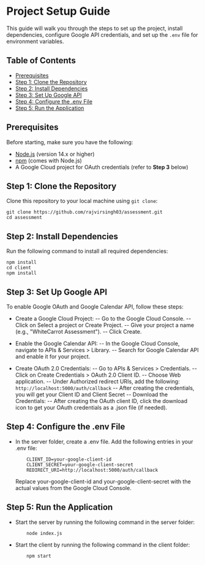 # Project Setup Guide

This guide will walk you through the steps to set up the project, install dependencies, configure Google API credentials, and set up the `.env` file for environment variables.

## Table of Contents

- [Prerequisites](#prerequisites)
- [Step 1: Clone the Repository](#step-1-clone-the-repository)
- [Step 2: Install Dependencies](#step-2-install-dependencies)
- [Step 3: Set Up Google API](#step-3-set-up-google-api)
- [Step 4: Configure the .env File](#step-4-configure-the-env-file)
- [Step 5: Run the Application](#step-5-run-the-application)

## Prerequisites

Before starting, make sure you have the following:

- [Node.js](https://nodejs.org/) (version 14.x or higher)
- [npm](https://www.npmjs.com/) (comes with Node.js)
- A Google Cloud project for OAuth credentials (refer to **Step 3** below)

## Step 1: Clone the Repository

Clone this repository to your local machine using `git clone`:

```
git clone https://github.com/rajvirsingh03/assessment.git
cd assessment
```

## Step 2: Install Dependencies

Run the following command to install all required dependencies:

```
npm install
cd client
npm install
```

## Step 3: Set Up Google API

To enable Google OAuth and Google Calendar API, follow these steps:

- Create a Google Cloud Project:
  -- Go to the Google Cloud Console.
  -- Click on Select a project or Create Project.
  -- Give your project a name (e.g., "WhiteCarrot Assessment").
  -- Click Create.

- Enable the Google Calendar API:
  -- In the Google Cloud Console, navigate to APIs & Services > Library.
  -- Search for Google Calendar API and enable it for your project.

- Create OAuth 2.0 Credentials:
  -- Go to APIs & Services > Credentials.
  -- Click on Create Credentials > OAuth 2.0 Client ID.
  -- Choose Web application.
  -- Under Authorized redirect URIs, add the following:
  `      http://localhost:5000/auth/callback
     `
  -- After creating the credentials, you will get your Client ID and Client Secret
  -- Download the Credentials:
  -- After creating the OAuth client ID, click the download icon to get your OAuth credentials as a .json file (if needed).

## Step 4: Configure the .env File

- In the server folder, create a .env file. Add the following entries in your .env file:
  ```
      CLIENT_ID=your-google-client-id
      CLIENT_SECRET=your-google-client-secret
      REDIRECT_URI=http://localhost:5000/auth/callback
  ```
  Replace your-google-client-id and your-google-client-secret with the actual values from the Google Cloud Console.

## Step 5: Run the Application

- Start the server by running the following command in the server folder:
  ```
      node index.js
  ```
- Start the client by running the following command in the client folder:
  ```
      npm start
  ```
